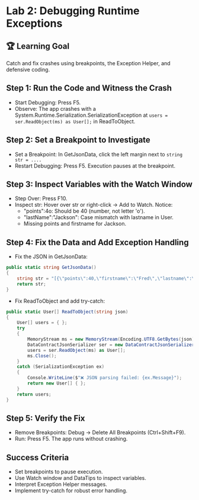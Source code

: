 # Lab 2: Debugging Runtime Exceptions

## 🏆 Learning Goal
Catch and fix crashes using breakpoints, the Exception Helper, and defensive coding.

## Step 1: Run the Code and Witness the Crash
- Start Debugging: Press F5.
- Observe: The app crashes with a System.Runtime.Serialization.SerializationException at `users = ser.ReadObject(ms) as User[];` in ReadToObject.

## Step 2: Set a Breakpoint to Investigate
- Set a Breakpoint: In GetJsonData, click the left margin next to `string str = ....`
- Restart Debugging: Press F5. Execution pauses at the breakpoint.

## Step 3: Inspect Variables with the Watch Window
- Step Over: Press F10.
- Inspect str: Hover over str or right-click → Add to Watch. Notice:
  - "points":4o: Should be 40 (number, not letter 'o').
  - "lastName":"Jackson": Case mismatch with lastname in User.
  - Missing points and firstname for Jackson.

## Step 4: Fix the Data and Add Exception Handling
- Fix the JSON in GetJsonData:

```csharp
public static string GetJsonData()
{
    string str = "[{\"points\":40,\"firstname\":\"Fred\",\"lastname\":\"Smith\"},{\"points\":25,\"firstname\":\"John\",\"lastname\":\"Jackson\"}]";
    return str;
}
```

- Fix ReadToObject and add try-catch:

```csharp
public static User[] ReadToObject(string json)
{
    User[] users = { };
    try
    {
        MemoryStream ms = new MemoryStream(Encoding.UTF8.GetBytes(json));
        DataContractJsonSerializer ser = new DataContractJsonSerializer(typeof(User[]));
        users = ser.ReadObject(ms) as User[];
        ms.Close();
    }
    catch (SerializationException ex)
    {
        Console.WriteLine($"❌ JSON parsing failed: {ex.Message}");
        return new User[] { };
    }
    return users;
}
```

## Step 5: Verify the Fix
- Remove Breakpoints: Debug → Delete All Breakpoints (Ctrl+Shift+F9).
- Run: Press F5. The app runs without crashing.

## Success Criteria
- Set breakpoints to pause execution.
- Use Watch window and DataTips to inspect variables.
- Interpret Exception Helper messages.
- Implement try-catch for robust error handling.

